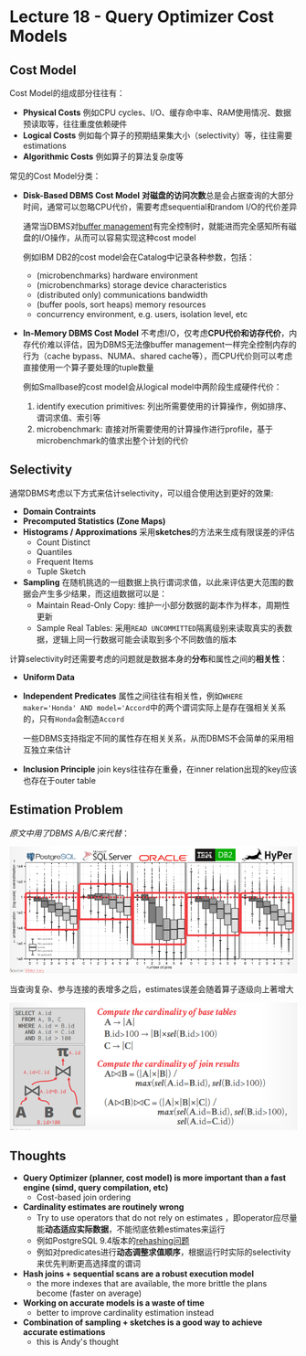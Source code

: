 # Lecture 18 - Query Optimizer Cost Models

## Cost Model

Cost Model的组成部分往往有：

- **Physical Costs**
  例如CPU cycles、I/O、缓存命中率、RAM使用情况、数据预读取等，往往重度依赖硬件
- **Logical Costs**
  例如每个算子的预期结果集大小（selectivity）等，往往需要estimations
- **Algorithmic Costs**
  例如算子的算法复杂度等

常见的Cost Model分类：

- **Disk-Based DBMS Cost Model**
  **对磁盘的访问次数**总是会占据查询的大部分时间，通常可以忽略CPU代价，需要考虑sequential和random I/O的代价差异

  通常当DBMS对[buffer management](../cmu15.445/05.Buffer_Pools.md)有完全控制时，就能进而完全感知所有磁盘的I/O操作，从而可以容易实现这种cost model

  例如IBM DB2的cost model会在Catalog中记录各种参数，包括：
  - (microbenchmarks) hardware environment
  - (microbenchmarks) storage device characteristics
  - (distributed only) communications bandwidth
  - (buffer pools, sort heaps) memory resources
  - concurrency environment, e.g. users, isolation level, etc
- **In-Memory DBMS Cost Model**
  不考虑I/O，仅考虑**CPU代价和访存代价**，内存代价难以评估，因为DBMS无法像buffer management一样完全控制内存的行为（cache bypass、NUMA、shared cache等），而CPU代价则可以考虑直接使用一个算子要处理的tuple数量

  例如Smallbase的cost model会从logical model中两阶段生成硬件代价：
  1. identify execution primitives: 列出所需要使用的计算操作，例如排序、谓词求值、索引等
  2. microbenchmark: 直接对所需要使用的计算操作进行profile，基于microbenchmark的值求出整个计划的代价

## Selectivity

通常DBMS考虑以下方式来估计selectivity，可以组合使用达到更好的效果:

- **Domain Contraints**
- **Precomputed Statistics (Zone Maps)**
- **Histograms / Approximations**
  采用**sketches**的方法来生成有限误差的评估
  - Count Distinct
  - Quantiles
  - Frequent Items
  - Tuple Sketch
- **Sampling**
  在随机挑选的一组数据上执行谓词求值，以此来评估更大范围的数据会产生多少结果，而这组数据可以是：
  - Maintain Read-Only Copy: 维护一小部分数据的副本作为样本，周期性更新
  - Sample Real Tables: 采用`READ UNCOMMITTED`隔离级别来读取真实的表数据，逻辑上同一行数据可能会读取到多个不同数值的版本

计算selectivity时还需要考虑的问题就是数据本身的**分布**和属性之间的**相关性**：

- **Uniform Data**
- **Independent Predicates**
  属性之间往往有相关性，例如`WHERE maker='Honda' AND model='Accord`中的两个谓词实际上是存在强相关关系的，只有`Honda`会制造`Accord`

  一些DBMS支持指定不同的属性存在相关关系，从而DBMS不会简单的采用相互独立来估计
- **Inclusion Principle**
  join keys往往存在重叠，在inner relation出现的key应该也存在于outer table

## Estimation Problem

*原文中用了DBMS A/B/C来代替*：

![18.01](images/18.01.png)

当查询复杂、参与连接的表增多之后，estimates误差会随着算子逐级向上著增大

![18.02](images/18.02.png)

## Thoughts

- **Query Optimizer (planner, cost model) is more important than a fast engine (simd, query compilation, etc)**
  - Cost-based join ordering
- **Cardinality estimates are routinely wrong**
  - Try to use operators that do not rely on estimates ，即operator应尽量能**动态适应实际数据**，不能彻底依赖estimates来运行
  - 例如PostgreSQL 9.4版本的[rehashing问题](./How_Good_Are_Query_Optimizers.md#the-risk-of-relying-on-estimates)
  - 例如对predicates进行**动态调整求值顺序**，根据运行时实际的selectivity来优先判断更高选择度的谓词
- **Hash joins + sequential scans are a robust execution model**
  - the more indexes that are available, the more brittle the plans become (faster on average)
- **Working on accurate models is a waste of time**
  - better to improve cardinality estimation instead
- **Combination of sampling + sketches is a good way to achieve accurate estimations**
  - this is Andy's thought
